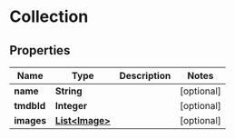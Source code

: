 # Collection

## Properties
Name | Type | Description | Notes
------------ | ------------- | ------------- | -------------
**name** | **String** |  |  [optional]
**tmdbId** | **Integer** |  |  [optional]
**images** | [**List&lt;Image&gt;**](Image.md) |  |  [optional]
